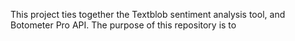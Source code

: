 This project ties together the Textblob sentiment analysis tool, and Botometer Pro API. The purpose of this repository is to
